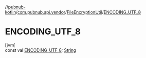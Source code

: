 //[pubnub-kotlin](../../../index.md)/[com.pubnub.api.vendor](../index.md)/[FileEncryptionUtil](index.md)/[ENCODING_UTF_8](-e-n-c-o-d-i-n-g_-u-t-f_8.md)

# ENCODING_UTF_8

[jvm]\
const val [ENCODING_UTF_8](-e-n-c-o-d-i-n-g_-u-t-f_8.md): [String](https://kotlinlang.org/api/latest/jvm/stdlib/kotlin/-string/index.html)
